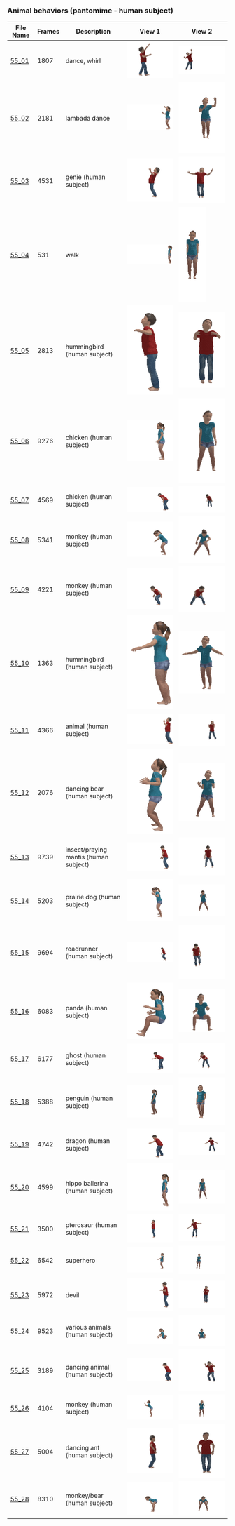 ### Animal behaviors (pantomime - human subject)
|File Name|Frames|Description|View 1|View 2|
|-|-|-|-|-|
|[55_01](https://github.com/Shriinivas/cmubvh/raw/main/Sequence-046-056/55/Data/55_01.zip)|1807|dance, whirl|<img src="https://github.com/Shriinivas/cmubvhgifs/blob/main/Sequence-046-056/55/55_01_0.gif"/>|<img src="https://github.com/Shriinivas/cmubvhgifs/blob/main/Sequence-046-056/55/55_01_1.gif"/>|
|[55_02](https://github.com/Shriinivas/cmubvh/raw/main/Sequence-046-056/55/Data/55_02.zip)|2181|lambada dance|<img src="https://github.com/Shriinivas/cmubvhgifs/blob/main/Sequence-046-056/55/55_02_0.gif"/>|<img src="https://github.com/Shriinivas/cmubvhgifs/blob/main/Sequence-046-056/55/55_02_1.gif"/>|
|[55_03](https://github.com/Shriinivas/cmubvh/raw/main/Sequence-046-056/55/Data/55_03.zip)|4531|genie (human subject)|<img src="https://github.com/Shriinivas/cmubvhgifs/blob/main/Sequence-046-056/55/55_03_0.gif"/>|<img src="https://github.com/Shriinivas/cmubvhgifs/blob/main/Sequence-046-056/55/55_03_1.gif"/>|
|[55_04](https://github.com/Shriinivas/cmubvh/raw/main/Sequence-046-056/55/Data/55_04.zip)|531|walk|<img src="https://github.com/Shriinivas/cmubvhgifs/blob/main/Sequence-046-056/55/55_04_0.gif"/>|<img src="https://github.com/Shriinivas/cmubvhgifs/blob/main/Sequence-046-056/55/55_04_1.gif"/>|
|[55_05](https://github.com/Shriinivas/cmubvh/raw/main/Sequence-046-056/55/Data/55_05.zip)|2813|hummingbird (human subject)|<img src="https://github.com/Shriinivas/cmubvhgifs/blob/main/Sequence-046-056/55/55_05_0.gif"/>|<img src="https://github.com/Shriinivas/cmubvhgifs/blob/main/Sequence-046-056/55/55_05_1.gif"/>|
|[55_06](https://github.com/Shriinivas/cmubvh/raw/main/Sequence-046-056/55/Data/55_06.zip)|9276|chicken (human subject)|<img src="https://github.com/Shriinivas/cmubvhgifs/blob/main/Sequence-046-056/55/55_06_0.gif"/>|<img src="https://github.com/Shriinivas/cmubvhgifs/blob/main/Sequence-046-056/55/55_06_1.gif"/>|
|[55_07](https://github.com/Shriinivas/cmubvh/raw/main/Sequence-046-056/55/Data/55_07.zip)|4569|chicken (human subject)|<img src="https://github.com/Shriinivas/cmubvhgifs/blob/main/Sequence-046-056/55/55_07_0.gif"/>|<img src="https://github.com/Shriinivas/cmubvhgifs/blob/main/Sequence-046-056/55/55_07_1.gif"/>|
|[55_08](https://github.com/Shriinivas/cmubvh/raw/main/Sequence-046-056/55/Data/55_08.zip)|5341|monkey (human subject)|<img src="https://github.com/Shriinivas/cmubvhgifs/blob/main/Sequence-046-056/55/55_08_0.gif"/>|<img src="https://github.com/Shriinivas/cmubvhgifs/blob/main/Sequence-046-056/55/55_08_1.gif"/>|
|[55_09](https://github.com/Shriinivas/cmubvh/raw/main/Sequence-046-056/55/Data/55_09.zip)|4221|monkey (human subject)|<img src="https://github.com/Shriinivas/cmubvhgifs/blob/main/Sequence-046-056/55/55_09_0.gif"/>|<img src="https://github.com/Shriinivas/cmubvhgifs/blob/main/Sequence-046-056/55/55_09_1.gif"/>|
|[55_10](https://github.com/Shriinivas/cmubvh/raw/main/Sequence-046-056/55/Data/55_10.zip)|1363|hummingbird (human subject)|<img src="https://github.com/Shriinivas/cmubvhgifs/blob/main/Sequence-046-056/55/55_10_0.gif"/>|<img src="https://github.com/Shriinivas/cmubvhgifs/blob/main/Sequence-046-056/55/55_10_1.gif"/>|
|[55_11](https://github.com/Shriinivas/cmubvh/raw/main/Sequence-046-056/55/Data/55_11.zip)|4366|animal (human subject)|<img src="https://github.com/Shriinivas/cmubvhgifs/blob/main/Sequence-046-056/55/55_11_0.gif"/>|<img src="https://github.com/Shriinivas/cmubvhgifs/blob/main/Sequence-046-056/55/55_11_1.gif"/>|
|[55_12](https://github.com/Shriinivas/cmubvh/raw/main/Sequence-046-056/55/Data/55_12.zip)|2076|dancing bear (human subject)|<img src="https://github.com/Shriinivas/cmubvhgifs/blob/main/Sequence-046-056/55/55_12_0.gif"/>|<img src="https://github.com/Shriinivas/cmubvhgifs/blob/main/Sequence-046-056/55/55_12_1.gif"/>|
|[55_13](https://github.com/Shriinivas/cmubvh/raw/main/Sequence-046-056/55/Data/55_13.zip)|9739|insect/praying mantis (human subject)|<img src="https://github.com/Shriinivas/cmubvhgifs/blob/main/Sequence-046-056/55/55_13_0.gif"/>|<img src="https://github.com/Shriinivas/cmubvhgifs/blob/main/Sequence-046-056/55/55_13_1.gif"/>|
|[55_14](https://github.com/Shriinivas/cmubvh/raw/main/Sequence-046-056/55/Data/55_14.zip)|5203|prairie dog (human subject)|<img src="https://github.com/Shriinivas/cmubvhgifs/blob/main/Sequence-046-056/55/55_14_0.gif"/>|<img src="https://github.com/Shriinivas/cmubvhgifs/blob/main/Sequence-046-056/55/55_14_1.gif"/>|
|[55_15](https://github.com/Shriinivas/cmubvh/raw/main/Sequence-046-056/55/Data/55_15.zip)|9694|roadrunner (human subject)|<img src="https://github.com/Shriinivas/cmubvhgifs/blob/main/Sequence-046-056/55/55_15_0.gif"/>|<img src="https://github.com/Shriinivas/cmubvhgifs/blob/main/Sequence-046-056/55/55_15_1.gif"/>|
|[55_16](https://github.com/Shriinivas/cmubvh/raw/main/Sequence-046-056/55/Data/55_16.zip)|6083|panda (human subject)|<img src="https://github.com/Shriinivas/cmubvhgifs/blob/main/Sequence-046-056/55/55_16_0.gif"/>|<img src="https://github.com/Shriinivas/cmubvhgifs/blob/main/Sequence-046-056/55/55_16_1.gif"/>|
|[55_17](https://github.com/Shriinivas/cmubvh/raw/main/Sequence-046-056/55/Data/55_17.zip)|6177|ghost (human subject)|<img src="https://github.com/Shriinivas/cmubvhgifs/blob/main/Sequence-046-056/55/55_17_0.gif"/>|<img src="https://github.com/Shriinivas/cmubvhgifs/blob/main/Sequence-046-056/55/55_17_1.gif"/>|
|[55_18](https://github.com/Shriinivas/cmubvh/raw/main/Sequence-046-056/55/Data/55_18.zip)|5388|penguin (human subject)|<img src="https://github.com/Shriinivas/cmubvhgifs/blob/main/Sequence-046-056/55/55_18_0.gif"/>|<img src="https://github.com/Shriinivas/cmubvhgifs/blob/main/Sequence-046-056/55/55_18_1.gif"/>|
|[55_19](https://github.com/Shriinivas/cmubvh/raw/main/Sequence-046-056/55/Data/55_19.zip)|4742|dragon (human subject)|<img src="https://github.com/Shriinivas/cmubvhgifs/blob/main/Sequence-046-056/55/55_19_0.gif"/>|<img src="https://github.com/Shriinivas/cmubvhgifs/blob/main/Sequence-046-056/55/55_19_1.gif"/>|
|[55_20](https://github.com/Shriinivas/cmubvh/raw/main/Sequence-046-056/55/Data/55_20.zip)|4599|hippo ballerina (human subject)|<img src="https://github.com/Shriinivas/cmubvhgifs/blob/main/Sequence-046-056/55/55_20_0.gif"/>|<img src="https://github.com/Shriinivas/cmubvhgifs/blob/main/Sequence-046-056/55/55_20_1.gif"/>|
|[55_21](https://github.com/Shriinivas/cmubvh/raw/main/Sequence-046-056/55/Data/55_21.zip)|3500|pterosaur (human subject)|<img src="https://github.com/Shriinivas/cmubvhgifs/blob/main/Sequence-046-056/55/55_21_0.gif"/>|<img src="https://github.com/Shriinivas/cmubvhgifs/blob/main/Sequence-046-056/55/55_21_1.gif"/>|
|[55_22](https://github.com/Shriinivas/cmubvh/raw/main/Sequence-046-056/55/Data/55_22.zip)|6542|superhero|<img src="https://github.com/Shriinivas/cmubvhgifs/blob/main/Sequence-046-056/55/55_22_0.gif"/>|<img src="https://github.com/Shriinivas/cmubvhgifs/blob/main/Sequence-046-056/55/55_22_1.gif"/>|
|[55_23](https://github.com/Shriinivas/cmubvh/raw/main/Sequence-046-056/55/Data/55_23.zip)|5972|devil|<img src="https://github.com/Shriinivas/cmubvhgifs/blob/main/Sequence-046-056/55/55_23_0.gif"/>|<img src="https://github.com/Shriinivas/cmubvhgifs/blob/main/Sequence-046-056/55/55_23_1.gif"/>|
|[55_24](https://github.com/Shriinivas/cmubvh/raw/main/Sequence-046-056/55/Data/55_24.zip)|9523|various animals (human subject)|<img src="https://github.com/Shriinivas/cmubvhgifs/blob/main/Sequence-046-056/55/55_24_0.gif"/>|<img src="https://github.com/Shriinivas/cmubvhgifs/blob/main/Sequence-046-056/55/55_24_1.gif"/>|
|[55_25](https://github.com/Shriinivas/cmubvh/raw/main/Sequence-046-056/55/Data/55_25.zip)|3189|dancing animal (human subject)|<img src="https://github.com/Shriinivas/cmubvhgifs/blob/main/Sequence-046-056/55/55_25_0.gif"/>|<img src="https://github.com/Shriinivas/cmubvhgifs/blob/main/Sequence-046-056/55/55_25_1.gif"/>|
|[55_26](https://github.com/Shriinivas/cmubvh/raw/main/Sequence-046-056/55/Data/55_26.zip)|4104|monkey (human subject)|<img src="https://github.com/Shriinivas/cmubvhgifs/blob/main/Sequence-046-056/55/55_26_0.gif"/>|<img src="https://github.com/Shriinivas/cmubvhgifs/blob/main/Sequence-046-056/55/55_26_1.gif"/>|
|[55_27](https://github.com/Shriinivas/cmubvh/raw/main/Sequence-046-056/55/Data/55_27.zip)|5004|dancing ant (human subject)|<img src="https://github.com/Shriinivas/cmubvhgifs/blob/main/Sequence-046-056/55/55_27_0.gif"/>|<img src="https://github.com/Shriinivas/cmubvhgifs/blob/main/Sequence-046-056/55/55_27_1.gif"/>|
|[55_28](https://github.com/Shriinivas/cmubvh/raw/main/Sequence-046-056/55/Data/55_28.zip)|8310|monkey/bear (human subject)|<img src="https://github.com/Shriinivas/cmubvhgifs/blob/main/Sequence-046-056/55/55_28_0.gif"/>|<img src="https://github.com/Shriinivas/cmubvhgifs/blob/main/Sequence-046-056/55/55_28_1.gif"/>|
